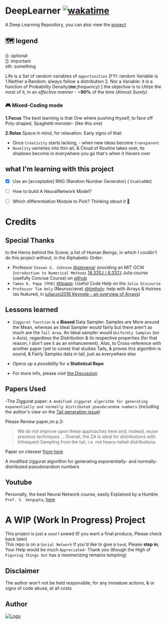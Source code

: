 # DeepLearner [![wakatime](https://wakatime.com/badge/github/adamwillisXanax/DeepLearner.svg)](https://wakatime.com/badge/github/adamwillisXanax/DeepLearner)
A Deep Learning Repository, you can also view the [project](https://github.com/users/adamwillisXanax/projects/1/views/1)



## 🗺 legend
(): optional
<br />
[]: important
<br />
sth: something 
 

Life is a Set of random variables of `opportunities` 
[FYI: random Variable is 
1.Neither a Random: always follow a distribution
2. Nor a Variable: it is a function of Probability Density(_**me**:frequency_) 
]
the objective is to Utilze the most of it, in an _effective manner_ - __~90%__ of the time (_Almost Surely_) 

### 🎮 Mixed-Coding mode
**1.Focus**
The best learning is that One where pushing thyself, to face off Poly-shaped, Spaghetti monster- (like this one) 

**2.Relax**
Space in mind, for relaxation.
Early _signs_ of that: 
- Once `Creativity` starts lacking, - when new ideas become `transparent` 
- `Novelity` vanishes into thin air, & Cloud of Routine takes over, its shadows become in everywhere you go  that's when it Hovers over 

## what I'm learning with this project

- [x]  Use an [acceptable] RNG (Random Number Generator) ( `StableRNG`)

- [ ] How to build A NeuralNetwork Model?

- [ ] Which differentiation Module to Pick?
*Thinking about it* 🤔


# Credits

## Special Thanks
to the Heros behind the Scene; a list of Human Beings, in which I couldn't do this project without, 
in the Alphabetic Order:

- Professor `Steven G. Johnson` [@stevengj](https://github.com/stevengj): providing an MIT OCW `Introduction to Numerical Methods` [18.335J / 6.337J](https://ocw.mit.edu/courses/mathematics/18-335j-introduction-to-numerical-methods-spring-2019/)  Julia course (usefully Concise Course) on [github](https://github.com/mitmath/18335/tree/spring19)
- `Tamas K. Papp [PhD]` [@tpapp](https://github.com/tpapp): Useful Code Help  on the `Julia Discourse` 
- `Professor Tim Holy` (Neurosciene) [@timholy](https://github.com/timholy): help with Arrays & Holmes (as featured, in  [juliacon2016 Keynote - an overview of Arrays](https://www.youtube.com/watch?v=fl0g9tHeghA))


## Lessons learned 

- `Ziggurat function` is a **Biased** Data Sampler. Samples are More around the Mean, whereas an Ideal  Sampler would fairly 
but there aren't as much are  the `Tail Area`. An Ideal sampler would `Uniformly Samples` (on x-Axis), regardless the Distribution & its respective properties  (for that reason, I don't see it as an enhancement). _Alas_, to Cross-reference with another paper (yet to come) that studies Tails, & proves this algorithm is sound, & Fairly Samples data in tail, just as everywhere else

- Opens up a _possibility_ for a **Statistical Repo**
- For more info, please visit [the Discussion](https://github.com/adamwillisXanax/DeepLearner/discussions/12)

## Papers Used 

-The Ziggurat paper: `A modified ziggurat algorithm for generating exponentially and
normally distributed pseudorandom numbers` (including the author's view on the [Tail generation issue](https://github.com/adamwillisXanax/DeepLearner/discussions/12))

Please Review paper,on p.3:
>We do not improve upon these approaches here and, instead, reuse previous techniques
>...
>Overall, the ZA is ideal for distributions
>with Infrequent Sampling from the tail, i.e. not heavy-tailed distributions.

Paper on citeseer [from here](https://www.ncbi.nlm.nih.gov/pmc/articles/PMC4812161/pdf/nihms-717849.pdf)

A modified ziggurat algorithm for generating exponentially- and
normally-distributed pseudorandom numbers
## Youtube
Personally, the best Neural Network course, easily Explained by a Humble `Prof. S. Sengupta`, [here](https://www.youtube.com/watch?v=xbYgKoG4x2g&list=PL53BE265CE4A6C056)
# A WIP (Work In Progress) Project
This project is just a `seed` I sowed
(If you want a final produce, Please check back later)
<br/>
This repo is on a  `Social Network`
If you'd like to  give a `hand`,
Please **step in**; Your Help would be much `Appreciated`-  Thank you
(though the High of `Figuring things Out` has a mesmerizing remains tempting)

## Disclaimer
The author won't not be held responsible, for any immature actions, & or signs of code abuse, at all costs

## Author

[![Logo](https://github.com/adamwillisXanax/adamwillisXanax/blob/main/Assets/logo.png)
](https://github.com/adamwillisXanax/adamwillisXanax)
